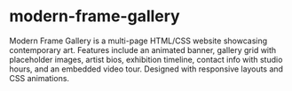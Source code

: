 # modern-frame-gallery
Modern Frame Gallery is a multi-page HTML/CSS website showcasing contemporary art. Features include an animated banner, gallery grid with placeholder images, artist bios, exhibition timeline, contact info with studio hours, and an embedded video tour. Designed with responsive layouts and CSS animations.
